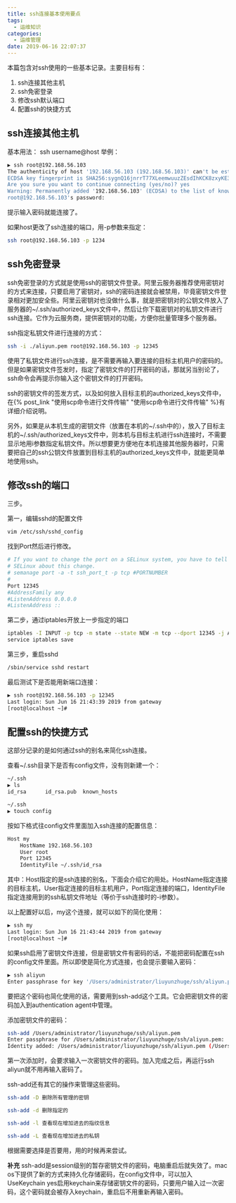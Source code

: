 ```yaml
---
title: ssh连接基本使用要点
tags:
  - 运维知识
categories:
  - 运维管理
date: 2019-06-16 22:07:37
---
```



本篇包含对ssh使用的一些基本记录。主要目标有：
1. ssh连接其他主机
2. ssh免密登录
3. 修改ssh默认端口
4. 配置ssh的快捷方式

<!-- more -->

## ssh连接其他主机
基本用法：
ssh username@host
举例：
```bash
▶ ssh root@192.168.56.103
The authenticity of host '192.168.56.103 (192.168.56.103)' can't be established.
ECDSA key fingerprint is SHA256:sygnQ16jnrrT77XLeemwuuzZEsdIhKCK8zxyKE36CXI.
Are you sure you want to continue connecting (yes/no)? yes
Warning: Permanently added '192.168.56.103' (ECDSA) to the list of known hosts.
root@192.168.56.103's password: 
```
提示输入密码就能连接了。

如果host更改了ssh连接的端口，用-p参数来指定：
```bash
ssh root@192.168.56.103 -p 1234
```

## ssh免密登录
ssh免密登录的方式就是使用ssh的密钥文件登录。阿里云服务器推荐使用密钥对的方式来连接，只要启用了密钥对，ssh的密码连接就会被禁用，毕竟密钥文件登录相对更加安全些。阿里云密钥对也没做什么事，就是把密钥对的公钥文件放入了服务器的~/.ssh/authorized_keys文件中，然后让你下载密钥对的私钥文件进行ssh连接。它作为云服务商，提供密钥对的功能，方便你批量管理多个服务器。

ssh指定私钥文件进行连接的方式：
```bash
ssh -i ./aliyun.pem root@192.168.56.103 -p 12345   
```
使用了私钥文件进行ssh连接，是不需要再输入要连接的目标主机用户的密码的。但是如果密钥文件签发时，指定了密钥文件的打开密码的话，那就另当别论了，ssh命令会再提示你输入这个密钥文件的打开密码。

ssh的密钥文件的签发方式，以及如何放入目标主机的authorized_keys文件中，在{% post_link "使用scp命令进行文件传输" "使用scp命令进行文件传输" %}有详细介绍说明。

另外，如果是从本机生成的密钥文件（放置在本机的~/.ssh中的），放入了目标主机的~/.ssh/authorized_keys文件中，则本机与目标主机进行ssh连接时，不需要显示地用i参数指定私钥文件。所以想要更方便地在本机连接其他服务器时，只需要把自己的ssh公钥文件放置到目标主机的authorized_keys文件中，就能更简单地使用ssh。

## 修改ssh的端口
三步。

第一，编辑sshd的配置文件
```bash
vim /etc/ssh/sshd_config
```
找到Port然后进行修改。
```bash
# If you want to change the port on a SELinux system, you have to tell
# SELinux about this change.
# semanage port -a -t ssh_port_t -p tcp #PORTNUMBER
#
Port 12345
#AddressFamily any
#ListenAddress 0.0.0.0
#ListenAddress ::
```

第二步，通过iptables开放上一步指定的端口
```bash
iptables -I INPUT -p tcp -m state --state NEW -m tcp --dport 12345 -j ACCEPT 
service iptables save
```

第三步，重启sshd
```bash
/sbin/service sshd restart
```

最后测试下是否能用新端口连接：
```bash
▶ ssh root@192.168.56.103 -p 12345
Last login: Sun Jun 16 21:43:39 2019 from gateway
[root@localhost ~]# 
```

## 配置ssh的快捷方式
这部分记录的是如何通过ssh的别名来简化ssh连接。

查看~/.ssh目录下是否有config文件，没有则新建一个：
```bash
~/.ssh                                                                         
▶ ls
id_rsa      id_rsa.pub  known_hosts

~/.ssh                                                                         
▶ touch config

```

按如下格式往config文件里面加入ssh连接的配置信息：
```bash
Host my
	HostName 192.168.56.103
	User root
	Port 12345
	IdentityFile ~/.ssh/id_rsa
```
其中：Host指定的是ssh连接的别名，下面会介绍它的用处。HostName指定连接的目标主机，User指定连接的目标主机用户，Port指定连接的端口，IdentityFile指定连接用到的ssh私钥文件地址（等价于ssh连接时的-i参数）。

以上配置好以后，my这个连接，就可以如下的简化使用：
```bash
▶ ssh my    
Last login: Sun Jun 16 21:43:44 2019 from gateway
[root@localhost ~]# 
```

如果ssh启用了密钥文件连接，但是密钥文件有密码的话，不能把密码配置在ssh的config文件里面。所以即使是简化方式连接，也会提示要输入密码：
```bash
▶ ssh aliyun
Enter passphrase for key '/Users/administrator/liuyunzhuge/ssh/aliyun.pem': 
```
要把这个密码也简化使用的话，需要用到ssh-add这个工具。它会把密钥文件的密码加入到authentication agent中管理。

添加密钥文件的密码：
```bash
ssh-add /Users/administrator/liuyunzhuge/ssh/aliyun.pem
Enter passphrase for /Users/administrator/liuyunzhuge/ssh/aliyun.pem: 
Identity added: /Users/administrator/liuyunzhuge/ssh/aliyun.pem (/Users/administrator/liuyunzhuge/ssh/aliyun.pem)
```
第一次添加时，会要求输入一次密钥文件的密码。加入完成之后，再运行ssh aliyun就不用再输入密码了。

ssh-add还有其它的操作来管理这些密码。
```bash
ssh-add -D 删除所有管理的密钥

ssh-add -d 删除指定的

ssh-add -l 查看现在增加进去的指纹信息

ssh-add -L 查看现在增加进去的私钥
```
根据需要选择是否要用，用的时候再来尝试。

**补充**
ssh-add是session级别的暂存密钥文件的密码，电脑重启后就失效了。mac os下提供了新的方式来持久化存储密码，在config文件中，可以加入UseKeychain yes启用keychain来存储密钥文件的密码，只要用户输入过一次密码，这个密码就会被存入keychain，重启后不用重新再输入密码。




